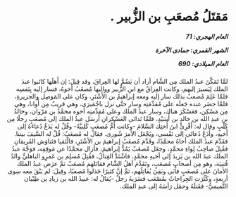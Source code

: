<h1 dir="rtl">مَقتَلُ مُصعَبِ بن الزُّبير .</h1>

<h5 dir="rtl">العام الهجري:  71

الشهر القمري: جمادى الآخرة

العام الميلادي: 690</h5>

<p dir="rtl">لمَّا تَمَكَّنَ عبدُ الملك مِن الشَّام أراد أن يَضُمَّ لها العِراقَ، وقد قِيلَ: إن أَهلَها كاتَبوا عبدَ الملك لِيَسيرَ إليهم، وكانت العِراقُ مع ابنِ الزُّبير وواليها مُصعَبُ أَخوهُ، فسار إليه بِنَفسِه فلمَّا عَلِمَ مُصعبٌ بذلك سار إليه ومعه إبراهيمُ بن الأَشْتَرِ، وكان على المَوصِل والجزيرةِ، فلمَّا حضَر عنده جَعلَه على مُقدِّمَتِه وسار حتَّى نزل باجُمَيرَى، وهي قريبٌ مِن أَوانا، وهي مِن مَسْكِن، فعَسْكَرَ هناك، وسار عبدُ الملك وعلى مُقدِّمتِه أخوه محمَّدُ بن مَرْوان، وخالدُ بن عبدِ الله بن خالدِ بن أُسَيْدٍ، فلمَّا تَدانَى العَسْكرانِ أَرسَل عبدُ الملك إلى مُصعَبٍ رجلًا مِن كَلْبٍ وقال له: أَقْرِئْ ابنَ أُختِك السَّلامَ -وكانت أُمُّ مُصعَبٍ كَلبيَّةً- وقُلْ له يَدَعُ دُعاءَهُ إلى أَخيهِ، وأَدَعُ دُعائي إلى نَفْسي، ويَجْعَل الأمرَ شُورى. فقال له مُصعَبٌ: قُلْ له السَّيفَ بيننا. فقَدَّمَ عبدُ الملك أخاهُ محمَّدًا، وقَدَّمَ مُصعَبٌ إبراهيمَ بن الأشْتَرِ، فالْتَقيا فتَناوَش الفَريقانِ فقُتِلَ صاحِبُ لِواءِ محمَّدٍ، وجعَل مُصعَبٌ يَمُدُّ إبراهيمَ، فأزال محمَّدًا عن مَوقِفِه، فوَجَّهَ عبدُ الملك عبدَ الله بن يَزيدَ إلى أخيهِ محمَّدٍ، فاشْتَدَّ القِتالُ، فقُتِلَ مُسلِم بن عَمرٍو الباهليُّ والدُ قُتيبَة، وهو مِن أصحابِ مُصعَبٍ، وتَقَدَّمَ أهلُ الشَّام فقاتَلهم مُصعَبٌ ثمَّ عرَض عبدُ الملك الأمانَ على مُصعَبٍ فأَبَى وبَقِيَ يُقاتِلُهم، ثمَّ إنَّ كثيرًا خَذلوا مُصعبًا، وقِيلَ: لم يَبْقَ معه سِوى أربعةٍ، وكَثُرَت الجِراحاتُ بمُصْعَب فضَرَبهُ رجلٌ -يُقالُ له: عبيدُ الله بن زيادِ بن ظِبْيان التَّميميُّ- فقَتلَهُ وحمَل رَأسَهُ إلى عبدِ الملك.</p></br>
